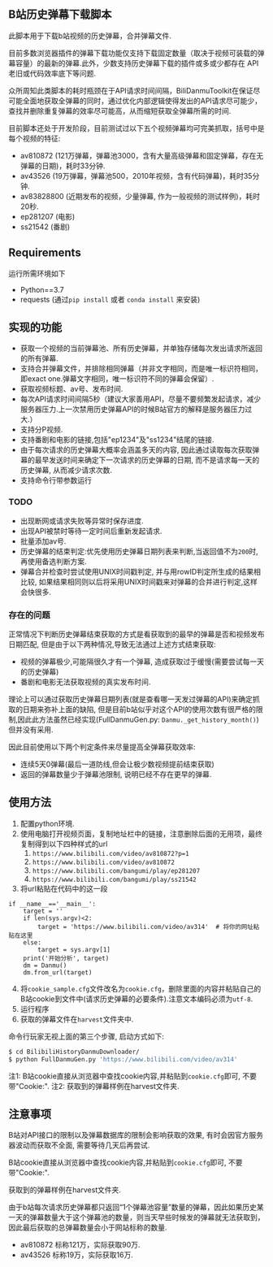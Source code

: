## B站历史弹幕下载脚本

此脚本用于下载b站视频的历史弹幕，合并弹幕文件.

目前多数浏览器插件的弹幕下载功能仅支持下载固定数量（取决于视频可装载的弹幕容量）的最新的弹幕.此外，少数支持历史弹幕下载的插件或多或少都存在 API老旧或代码效率底下等问题.

众所周知此类脚本的耗时瓶颈在于API请求时间间隔，BiliDanmuToolkit在保证尽可能全面地获取全弹幕的同时，通过优化内部逻辑使得发出的API请求尽可能少，查找并删除重复弹幕的效率尽可能高，从而缩短获取全弹幕所需的时间.

目前脚本还处于开发阶段，目前测试过以下五个视频弹幕均可完美抓取，括号中是每个视频的特征:

* av810872 (121万弹幕，弹幕池3000，含有大量高级弹幕和固定弹幕，存在无弹幕的日期)，耗时33分钟.
* av43526 (19万弹幕，弹幕池500，2010年视频，含有代码弹幕)，耗时35分钟.
* av83828800 (近期发布的视频，少量弹幕, 作为一般视频的测试样例)，耗时20秒.
* ep281207 (电影)
* ss21542 (番剧)

## Requirements

运行所需环境如下

* Python==3.7
* requests (通过`pip install` 或者 `conda install` 来安装)

## 实现的功能

* 获取一个视频的当前弹幕池、所有历史弹幕，并单独存储每次发出请求所返回的所有弹幕.
* 支持合并弹幕文件，并排除相同弹幕（并非文字相同，而是唯一标识符相同，即exact one.弹幕文字相同，唯一标识符不同的弹幕会保留）.
* 获取视频标题、av号、发布时间.
* 每次API请求时间间隔5秒（建议大家善用API，尽量不要频繁发起请求，减少服务器压力.上一次禁用历史弹幕API的时候B站官方的解释是服务器压力过大.）
* 支持分P视频.
* 支持番剧和电影的链接,包括"ep1234"及"ss1234"结尾的链接.
* 由于每次请求的历史弹幕大概率会涵盖多天的内容, 因此通过读取每次获取弹幕的最早发送时间来确定下一次请求的历史弹幕的日期, 而不是请求每一天的历史弹幕, 从而减少请求次数.
* 支持命令行带参数运行

### TODO

* 出现断网或请求失败等异常时保存进度.
* 出现API被禁时等待一定时间后重新发起请求.
* 批量添加av号.
* 历史弹幕的结束判定:优先使用历史弹幕日期列表来判断,当返回值不为`200`时,再使用备选判断方案.
* 弹幕合并检查时尝试使用UNIX时间戳判定, 并与用rowID判定所生成的结果相比较, 
如果结果相同则以后将采用UNIX时间戳来对弹幕的合并进行判定,这样会快很多.

### 存在的问题
正常情况下判断历史弹幕结束获取的方式是看获取到的最早的弹幕是否和视频发布日期匹配,
但是由于以下两种情况,导致无法通过上述方式结束获取:
* 视频的弹幕极少,可能隔很久才有一个弹幕, 造成获取过于缓慢(需要尝试每一天的历史弹幕)
* 番剧和电影无法获取视频的真实发布时间.

理论上可以通过获取历史弹幕日期列表(就是查看哪一天发过弹幕的API)来确定抓取的日期来弥补上面的缺陷,
但是目前b站似乎对这个API的使用次数有很严格的限制,因此此方法虽然已经实现(FullDanmuGen.py: `Danmu._get_history_month()`)但并没有采用.

因此目前使用以下两个判定条件来尽量提高全弹幕获取效率:
* 连续5天0弹幕(最后一道防线,但会让极少数视频提前结束获取)
* 返回的弹幕数量少于弹幕池限制, 说明已经不存在更早的弹幕.

## 使用方法
1. 配置python环境.
2. 使用电脑打开视频页面，复制地址栏中的链接，注意删除后面的无用项，最终复制得到以下四种样式的url
   1. `https://www.bilibili.com/video/av810872?p=1`
   2. `https://www.bilibili.com/video/av810872`
   3. `https://www.bilibili.com/bangumi/play/ep281207`
   4. `https://www.bilibili.com/bangumi/play/ss21542`
3. 将url粘贴在代码中的这一段

```
if __name__=='__main__':
    target = ''
    if len(sys.argv)<2:
        target = 'https://www.bilibili.com/video/av314'  # 将你的网址粘贴在这里
    else:
        target = sys.argv[1]
    print('开始分析', target)
    dm = Danmu()
    dm.from_url(target)
```

4. 将`cookie_sample.cfg`文件改名为`cookie.cfg`，删除里面的内容并粘贴自己的B站cookie到文件中(请求历史弹幕的必要条件).注意文本编码必须为`utf-8`.
5. 运行程序
6. 获取的弹幕文件在`harvest`文件夹中.

命令行玩家无视上面的第三个步骤, 启动方式如下:
```bash
$ cd BilibiliHistoryDanmuDownloader/
$ python FullDanmuGen.py 'https://www.bilibili.com/video/av314'
```

注1: B站cookie直接从浏览器中查找cookie内容,并粘贴到`cookie.cfg`即可, 不要带"Cookie:".
注2: 获取到的弹幕样例在harvest文件夹.

## 注意事项
B站对API接口的限制以及弹幕数据库的限制会影响获取的效果, 有时会因官方服务器波动而获取不全面, 需要等待几天后再尝试.

B站cookie直接从浏览器中查找cookie内容,并粘贴到`cookie.cfg`即可, 不要带"Cookie:".

获取到的弹幕样例在harvest文件夹.

由于b站每次请求历史弹幕都只返回“1个弹幕池容量”数量的弹幕，因此如果历史某一天的弹幕数量大于这个弹幕池的数量，则当天早些时候发的弹幕就无法获取到，因此最后获取的总弹幕数量会小于网站标称的数量.

* av810872 标称121万，实际获取90万.
* av43526 标称19万，实际获取16万.

